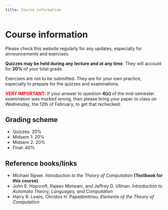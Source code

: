 ```yaml
---
title: Course information
---
```


# Course information

Please check this website regularly for any updates, especially for announcements and exercises.

**Quizzes may be held during any lecture and at any time**. They will account for **20%** of your total grade.

Exercises are not to be submitted. They are for your own practice, especially to prepare for the quizzes and examinations.


<span style="color:red">**VERY IMPORTANT:**</span>  If your answer to question **4(c)** of the mid-semester examination was marked wrong, then please bring your paper to class on Wednesday, the 12th of February, to get that rechecked.

## Grading scheme

- Quizzes: 20%
- Midsem 1: 20%
- Midsem 2: 20%
- Final: 40%



## Reference books/links

- Michael Sipser. *Introduction to the Theory of Computation* **(Textbook for this course)**
- John E. Hopcroft, Rajeev Motwani, and Jeffrey D. Ullman. *Introduction to Automata Theory, Languages, and Computation*
- Harry R. Lewis, Christos H. Papadimitriou. *Elements of the Theory of Computation*
